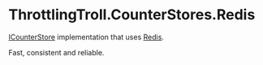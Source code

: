 # ThrottlingTroll.CounterStores.Redis

[ICounterStore](https://github.com/scale-tone/ThrottlingTroll/blob/main/ThrottlingTroll.Core/CounterStores/ICounterStore.cs) 
implementation that uses [Redis](https://redis.io).

Fast, consistent and reliable.
